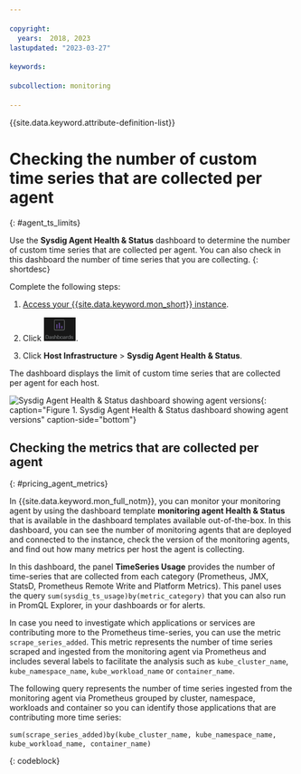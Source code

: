 ```yaml
---

copyright:
  years:  2018, 2023
lastupdated: "2023-03-27"

keywords:

subcollection: monitoring

---
```


{{site.data.keyword.attribute-definition-list}}


# Checking the number of custom time series that are collected per agent
{: #agent_ts_limits}

Use the **Sysdig Agent Health & Status** dashboard to determine the number of custom time series that are collected per agent. You can also check in this dashboard the number of time series that you are collecting.
{: shortdesc}



Complete the following steps:

1. [Access your {{site.data.keyword.mon_short}} instance](/docs/monitoring?topic=monitoring-launch).

2. Click ![Dashboard](../images/dashboards.png "Dashboard").

3. Click **Host Infrastructure** &gt; **Sysdig Agent Health & Status**.

The dashboard displays the limit of custom time series that are collected per agent for each host.

![Sysdig Agent Health & Status dashboard showing agent versions](../images/agent_version.png "Sysdig Agent Health & Status dashboard showing agent versions"){: caption="Figure 1. Sysdig Agent Health & Status dashboard showing agent versions" caption-side="bottom"}



## Checking the metrics that are collected per agent
{: #pricing_agent_metrics}

In {{site.data.keyword.mon_full_notm}}, you can monitor your monitoring agent by using the dashboard template **monitoring agent Health & Status** that is available in the dashboard templates available out-of-the-box. In this dashboard, you can see the number of monitoring agents that are deployed and connected to the instance, check the version of the monitoring agents, and find out how many metrics per host the agent is collecting.

In this dashboard, the panel **TimeSeries Usage** provides the number of time-series that are collected from each category (Prometheus, JMX, StatsD, Prometheus Remote Write and Platform Metrics). This panel uses the query `sum(sysdig_ts_usage)by(metric_category)` that you can also run in PromQL Explorer, in your dashboards or for alerts.

In case you need to investigate which applications or services are contributing more to the Prometheus time-series, you can use the metric `scrape_series_added`. This metric represents the number of time series scraped and ingested from the monitoring agent via Prometheus and includes several labels to facilitate the analysis such as `kube_cluster_name`, `kube_namespace_name`, `kube_workload_name` or `container_name`.

The following query represents the number of time series ingested from the monitoring agent via Prometheus grouped by cluster, namespace, workloads and container so you can identify those applications that are contributing more time series:

```
sum(scrape_series_added)by(kube_cluster_name, kube_namespace_name, kube_workload_name, container_name)
```
{: codeblock}
